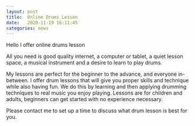 ```yaml
---
layout: post
title:  Online Drums Lesson
date:   2020-11-19 16:11:45
categories: news
---
```

Hello I offer online drums lesson

All you need is good quality internet, a computer or tablet, a quiet lesson space, a musical instrument and a desire to learn to play drums.

My lessons are perfect for the beginner to the advance, and everyone in-between. I offer drum lessons that will give you proper skills and technique while also having fun. We do this by learning and then applying drumming techniques to real music you enjoy playing. Lessons are for children and adults, beginners can get started with no experience necessary.

Please contact me to set up a time to discuss what drum lesson is best for you.
